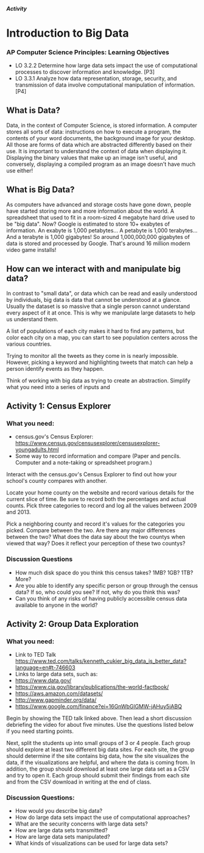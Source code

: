 ##### Activity
# Introduction to Big Data

### AP Computer Science Principles: Learning Objectives
- LO 3.2.2 Determine how large data sets impact the use of computational processes to discover information and knowledge. [P3]
- LO 3.3.1 Analyze how data representation, storage, security, and transmission of data involve computational manipulation of information. [P4]

## What is Data?
Data, in the context of Computer Science, is stored information. A computer stores all sorts of data: instructions on how to execute a program, the contents of your word documents, the background image for your desktop. All those are forms of data which are abstracted differently based on their use. It is important to understand the context of data when displaying it. Displaying the binary values that make up an image isn't useful, and conversely, displaying a compiled program as an image doesn't have much use either!

## What is Big Data?
As computers have advanced and storage costs have gone down, people have started storing more and more information about the world. A spreadsheet that used to fit in a room-sized 4 megabyte hard drive used to be "big data". Now? Google is estimated to store 10+ exabytes of information. An exabyte is 1,000 petabytes... A petabyte is 1,000 terabytes... And a terabyte is 1,000 gigabytes! So around 1,000,000,000 gigabytes of data is stored and processed by Google. That's around 16 million modern video game installs!

## How can we interact with and manipulate big data?
In contrast to "small data", or data which can be read and easily understood by individuals, big data is data that cannot be understood at a glance. Usually the dataset is so massive that a single person cannot understand every aspect of it at once. This is why we manipulate large datasets to help us understand them. 

A list of populations of each city makes it hard to find any patterns, but color each city on a map, you can start to see population centers across the various countries.

Trying to monitor all the tweets as they come in is nearly impossible. However, picking a keyword and highlighting tweets that match can help a person identify events as they happen.

Think of working with big data as trying to create an abstraction. Simplify what you need into a series of inputs and 

## Activity 1: Census Explorer
### What you need: 
- census.gov's Census Explorer: https://www.census.gov/censusexplorer/censusexplorer-youngadults.html
- Some way to record information and compare (Paper and pencils. Computer and a note-taking or spreadsheet program.)

Interact with the census.gov's Census Explorer to find out how your school's county compares with another.

Locate your home county on the website and record various details for the current slice of time. Be sure to record both the percentages and actual counts. Pick three categories to record and log all the values between 2009 and 2013.

Pick a neighboring county and record it's values for the categories you picked. Compare between the two. Are there any major differences between the two? What does the data say about the two countys when viewed that way? Does it reflect your perception of these two countys?

### Discussion Questions
- How much disk space do you think this census takes? 1MB? 1GB? 1TB? More?
- Are you able to identify any specific person or group through the census data? If so, who could you see? If not, why do you think this was?
- Can you think of any risks of having publicly accessible census data available to anyone in the world?


## Activity 2: Group Data Exploration
### What you need: 
- Link to TED Talk https://www.ted.com/talks/kenneth_cukier_big_data_is_better_data?language=en#t-746603 
- Links to large data sets, such as:
 - https://www.data.gov/ 
 - https://www.cia.gov/library/publications/the-world-factbook/ 
 - https://aws.amazon.com/datasets/ 
 - http://www.gapminder.org/data/ 
 - https://www.google.com/finance?ei=16GnWbGlGMW-jAHuy5iABQ 


Begin by showing the TED talk linked above. Then lead a short discussion debriefing the video for about five minutes. Use the questions listed below if you need starting points.

Next, split the students up into small groups of 3 or 4 people. Each group should explore at least two different big data sites. For each site, the group should determine if the site contains big data, how the site visualizes the data, if the visualizations are helpful, and where the data is coming from. In addition, the group should download at least one large data set as a CSV and try to open it. Each group should submit their findings from each site and from the CSV download in writing at the end of class.

### Discussion Questions:
- How would you describe big data?
- How do large data sets impact the use of computational approaches?
- What are the security concerns with large data sets?
- How are large data sets transmitted?
- How are large data sets manipulated?
- What kinds of visualizations can be used for large data sets?
